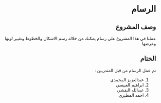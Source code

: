 <div dir=rtl>

# الرسام

## وصف المشروع

عملنا في هذا المشروع على رسام يمكنك من خلاله رسم الاشكال والخطوط وتغيير لونها وعرضها

## الختام

تم عمل الرسام من قبل المتدربين :

1.  عبدالعزيز المحمدي
2.  ابراهيم العبيسي
3.  عبدالله البقشي
4.  احمد المطيري
</div>
